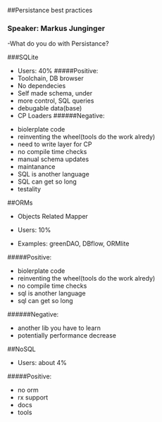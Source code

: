 ##Persistance best practices
### Speaker: Markus Junginger 

-What do you do with Persistance?

  ###SQLite
  
  + Users: 40%
#####Positive:
  + Toolchain, DB browser
  + No dependecies
  + Self made schema, under
  + more control, SQL queries 
  + debugable data(base)
  + CP Loaders
######Negative:
  - biolerplate code
  - reinventing the wheel(tools do the work alredy)
  - need to write layer for CP
  - no compile time checks
  - manual schema updates
  - maintanance 
  - SQL is another language
  - SQL can get so long
  - testality
  
  ##ORMs
  + Objects Related Mapper
  + Users: 10%
  
  + Examples: greenDAO, DBflow, ORMlite

#####Positive:  
  + biolerplate code
  + reinventing the wheel(tools do the work alredy)
  + no compile time checks
  + sql is another language
  + sql can get so long
  
######Negative:
  - another lib you have to learn
  - potentially performance decrease
  
  ##NoSQL
  + Users: about 4%
  
#####Positive: 
  + no orm 
  + rx support
  + docs
  + tools 
  
  
  
  
  
